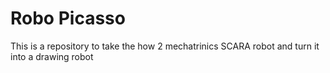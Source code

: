 # Robo Picasso
This is a repository to take the how 2 mechatrinics SCARA robot and turn it into a drawing robot 
